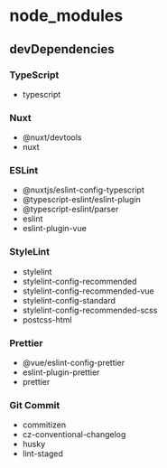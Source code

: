 # node_modules

## devDependencies

### TypeScript

- typescript

### Nuxt

- @nuxt/devtools
- nuxt

### ESLint

- @nuxtjs/eslint-config-typescript
- @typescript-eslint/eslint-plugin
- @typescript-eslint/parser
- eslint
- eslint-plugin-vue

### StyleLint

- stylelint
- stylelint-config-recommended
- stylelint-config-recommended-vue
- stylelint-config-standard
- stylelint-config-recommended-scss
- postcss-html

### Prettier

- @vue/eslint-config-prettier
- eslint-plugin-prettier
- prettier

### Git Commit

- commitizen
- cz-conventional-changelog
- husky
- lint-staged
